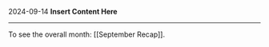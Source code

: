 2024-09-14
__Insert Content Here__
_______________________
To see the overall month: [[September Recap]].